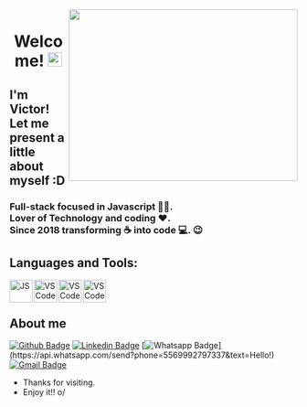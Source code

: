 <img align="right" width="400" height="300" src="https://media.giphy.com/media/2UA9gXDkCbKIKlLKxd/giphy.gif">

<h1 align="center"> Welcome! <img src="https://media.giphy.com/media/hvRJCLFzcasrR4ia7z/giphy.gif" width="25px"></h1>

## I'm Victor! Let me present a little about myself :D

<h3>
Full-stack focused in Javascript 👨‍💻.<br>
Lover of Technology and coding ❤️. <br>
 Since 2018 transforming ☕ into code 💻. 😉
</h3>

## Languages and Tools:

<img align="left" src="https://simpleicons.org/icons/javascript.svg" alt="JS" height="40px" />

<img align="left" src="https://simpleicons.org/icons/react.svg" alt="VSCode" height="40px" />

<img align="left" src="https://simpleicons.org/icons/node-dot-js.svg" alt="VSCode" height="40px" />

<img align="left" src="https://simpleicons.org/icons/visualstudiocode.svg" alt="VSCode" height="40px" />

<br/>
<br/>


## About me

[![Github Badge](https://img.shields.io/badge/-Github-000?style=flat-square&logo=Github&logoColor=white&link=https://github.com/victorhenriqu3)](https://github.com/victorhenriqu3)
[![Linkedin Badge](https://img.shields.io/badge/-LinkedIn-blue?style=flat-square&logo=Linkedin&logoColor=white&link=https://https://www.linkedin.com/in/victor-henrique-monteiro-lima/)](https://www.linkedin.com/in/victor-henrique-monteiro-lima/)
[![Whatsapp Badge](https://img.shields.io/badge/-Whatsapp-4CA143?style=flat-square&labelColor=4CA143&logo=whatsapp&logoColor=white&link=https://api.whatsapp.com/send?phone=5569992797337&text=Hello!)](https://api.whatsapp.com/send?phone=5569992797337&text=Hello!)
[![Gmail Badge](https://img.shields.io/badge/-Outlook-0078D4?style=flat-square&logo=Microsoft-Outlook&logoColor=white&link=mailto:victorhenriqu3@outlook.com)](mailto:victorhenriqu3@outlook.com)


- Thanks for visiting. 
- Enjoy it!! o/
